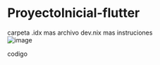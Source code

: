 # ProyectoInicial-flutter
carpeta .idx mas archivo dev.nix mas instruciones        
![image](https://github.com/user-attachments/assets/c5ea22dd-9821-40e9-aeda-d3d6a147bd46)

codigo

